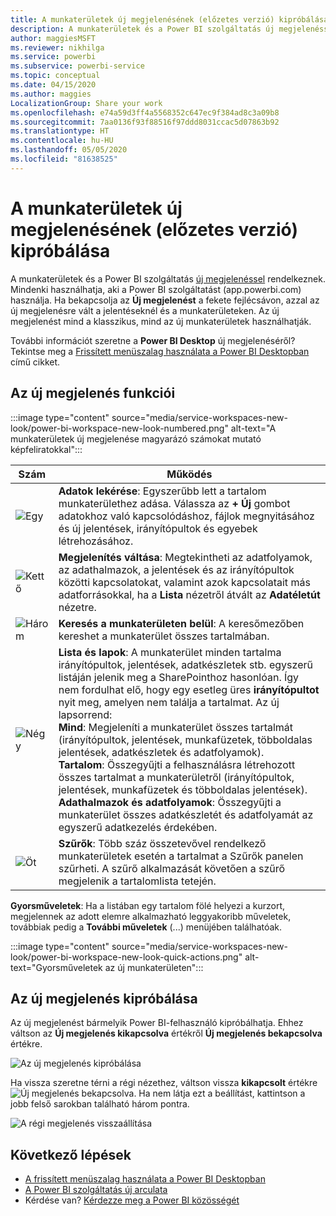 ```yaml
---
title: A munkaterületek új megjelenésének (előzetes verzió) kipróbálása
description: A munkaterületek és a Power BI szolgáltatás új megjelenéssel rendelkeznek.
author: maggiesMSFT
ms.reviewer: nikhilga
ms.service: powerbi
ms.subservice: powerbi-service
ms.topic: conceptual
ms.date: 04/15/2020
ms.author: maggies
LocalizationGroup: Share your work
ms.openlocfilehash: e74a59d3ff4a5568352c647ec9f384ad8c3a09b8
ms.sourcegitcommit: 7aa0136f93f88516f97ddd8031ccac5d07863b92
ms.translationtype: HT
ms.contentlocale: hu-HU
ms.lasthandoff: 05/05/2020
ms.locfileid: "81638525"
---
```

# <a name="opt-in-to-the-workspace-new-look-preview"></a>A munkaterületek új megjelenésének (előzetes verzió) kipróbálása

A munkaterületek és a Power BI szolgáltatás [új megjelenéssel](../service-new-look.md) rendelkeznek. Mindenki használhatja, aki a Power BI szolgáltatást (app.powerbi.com) használja. Ha bekapcsolja az **Új megjelenést** a fekete fejlécsávon, azzal az új megjelenésre vált a jelentéseknél és a munkaterületeken. Az új megjelenést mind a klasszikus, mind az új munkaterületek használhatják.

További információt szeretne a **Power BI Desktop** új megjelenéséről? Tekintse meg a [Frissített menüszalag használata a Power BI Desktopban](../desktop-ribbon.md) című cikket.

## <a name="features-of-the-new-look"></a>Az új megjelenés funkciói

:::image type="content" source="media/service-workspaces-new-look/power-bi-workspace-new-look-numbered.png" alt-text="A munkaterületek új megjelenése magyarázó számokat mutató képfeliratokkal":::

|Szám  |Működés |
|---------|---------|
|  ![Egy](media/service-workspaces-new-look/circle-one.png)  | **Adatok lekérése**: Egyszerűbb lett a tartalom munkaterülethez adása. Válassza az **+ Új** gombot adatokhoz való kapcsolódáshoz, fájlok megnyitásához és új jelentések, irányítópultok és egyebek létrehozásához.  |
| ![Kettő](media/service-workspaces-new-look/circle-two.png)  | **Megjelenítés váltása**: Megtekintheti az adatfolyamok, az adathalmazok, a jelentések és az irányítópultok közötti kapcsolatokat, valamint azok kapcsolatait más adatforrásokkal, ha a **Lista** nézetről átvált az **Adatéletút** nézetre. |
| ![Három](media/service-workspaces-new-look/circle-three.png) | **Keresés a munkaterületen belül**: A keresőmezőben kereshet a munkaterület összes tartalmában.  |
| ![Négy](media/service-workspaces-new-look/circle-four.png)  | **Lista és lapok**: A munkaterület minden tartalma irányítópultok, jelentések, adatkészletek stb. egyszerű listáján jelenik meg a SharePointhoz hasonlóan. Így nem fordulhat elő, hogy egy esetleg üres **irányítópultot** nyit meg, amelyen nem találja a tartalmat. Az új lapsorrend: <br>**Mind**: Megjeleníti a munkaterület összes tartalmát (irányítópultok, jelentések, munkafüzetek, többoldalas jelentések, adatkészletek és adatfolyamok). <br>**Tartalom**: Összegyűjti a felhasználásra létrehozott összes tartalmat a munkaterületről (irányítópultok, jelentések, munkafüzetek és többoldalas jelentések). <br>**Adathalmazok és adatfolyamok**: Összegyűjti a munkaterület összes adatkészletét és adatfolyamát az egyszerű adatkezelés érdekében. |
| ![Öt](media/service-workspaces-new-look/circle-five.png) | **Szűrők**: Több száz összetevővel rendelkező munkaterületek esetén a tartalmat a Szűrők panelen szűrheti. A szűrő alkalmazását követően a szűrő megjelenik a tartalomlista tetején. |

**Gyorsműveletek**: Ha a listában egy tartalom fölé helyezi a kurzort, megjelennek az adott elemre alkalmazható leggyakoribb műveletek, továbbiak pedig a **További műveletek** (...) menüjében találhatóak.

:::image type="content" source="media/service-workspaces-new-look/power-bi-workspace-new-look-quick-actions.png" alt-text="Gyorsműveletek az új munkaterületen":::

## <a name="opt-in-to-the-new-look"></a>Az új megjelenés kipróbálása

Az új megjelenést bármelyik Power BI-felhasználó kipróbálhatja. Ehhez váltson az **Új megjelenés kikapcsolva** értékről **Új megjelenés bekapcsolva** értékre.

![Az új megjelenés kipróbálása](media/service-workspaces-new-look/power-bi-new-look-off.png)

Ha vissza szeretne térni a régi nézethez, váltson vissza **kikapcsolt** értékre ![Új megjelenés bekapcsolva](media/service-workspaces-new-look/power-bi-new-look-toggle-on.png). Ha nem látja ezt a beállítást, kattintson a jobb felső sarokban található három pontra.

![A régi megjelenés visszaállítása](media/service-workspaces-new-look/power-bi-new-look-on.png)

## <a name="next-steps"></a>Következő lépések

- [A frissített menüszalag használata a Power BI Desktopban](../desktop-ribbon.md)
- [A Power BI szolgáltatás új arculata](../service-new-look.md)
- Kérdése van? [Kérdezze meg a Power BI közösségét](https://community.powerbi.com/)

